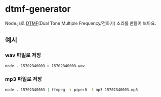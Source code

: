 # dtmf-generator

Node.js로 [DTMF](https://en.wikipedia.org/wiki/Dual-tone_multi-frequency_signaling)(Dual Tone Multiple Frequency/전화기) 소리를 만들어 보아요.

## 예시

### wav 파일로 저장

```bash
node . 15702340003 > 15702340003.wav
```

### mp3 파일로 저장

```bash
node . 15702340003 | ffmpeg -i pipe:0 -f mp3 15702340003.mp3
```
